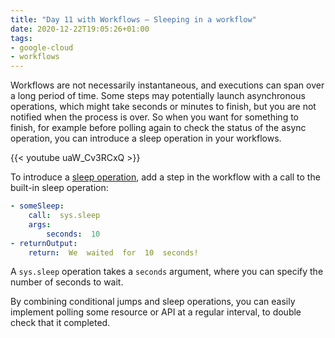 ```yaml
---
title: "Day 11 with Workflows — Sleeping in a workflow"
date: 2020-12-22T19:05:26+01:00
tags:
- google-cloud
- workflows
---
```


Workflows are not necessarily instantaneous, and executions can span over a long period of time. 
Some steps may potentially launch asynchronous operations, which might take seconds or minutes to finish, but you are not notified when the process is over. 
So when you want for something to finish, for example before polling again to check the status of the async operation, you can introduce a sleep operation in your workflows.

{{< youtube uaW_Cv3RCxQ >}}

To introduce a [sleep operation](https://cloud.google.com/workflows/docs/reference/syntax), add a step in the workflow with a call to the built-in sleep operation:

```yaml
- someSleep:
    call:  sys.sleep
    args:
        seconds:  10
- returnOutput:
    return:  We  waited  for  10  seconds!
```

A `sys.sleep` operation takes a `seconds` argument, where you can specify the number of seconds to wait.

By combining conditional jumps and sleep operations, you can easily implement polling some resource or API at a regular interval, to double check that it completed.